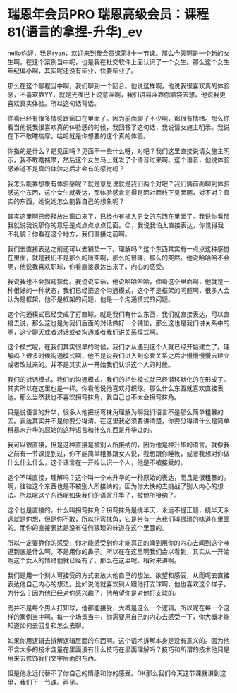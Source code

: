 # 瑞恩年会员PRO 瑞恩高级会员：课程81(语言的拿捏-升华)_ev

hello你好，我是ryan，欢迎来到我会员课第8十一节课。那么今天啊是一个新的女生啊，在这个案例当中呢，也是我在社交软件上面认识了一个女生。那么这个女生年纪偏小啊，其实呢还没有毕业，快要毕业了。

那么在这个聊程当中啊，我们聊到一个回合。他说这样啊，他说我很喜欢真的体验感，不喜欢靠YY，就是光嘴巴上说意淫啊，我们讲易淫靠你脑袋去想，他说我更喜欢真实体验。所以这句话背话。

你看已经有很多情感跟窗口在里面了。因为前面聊了不少啊，都很有情绪。那么你看当他说我很喜欢真的体验感的时候，我回答了这句话，我说请女施主明示。我说在下不敢瞎揣摩，哈哈就是你想要的这个真的体验。

你指的是什么？是见面吗？见面干一些什么呀，对吧？我们这里直接说请女施主明示，我不敢瞎揣摩，然后这个女生马上就发了个语音过来啊。这个语音，他说体验感难道不是真的体验之后才会有的感觉吗？

我怎么能靠想象有体验感呢？就是意思说就是我们两个对吧？我们俩前面聊到体验感这个东西，这个女生就表达，那体验感肯定得是面对面线下见面啊，对不对？真实的东西，她说她怎么能靠自己的想象呢？

其实这里啊已经释放出窗口来了，已经也有植入男女的东西在里面了。我说你看那我就说我说那你的意思是点点点点点见面。😊，我说我怕太直接表达，你觉得我不礼貌？你看在这个地方，我们直接之前啊。

我们去直接表达之前还可以去铺垫一下。理解吗？这个东西其实有一点点这种感觉在里面，就是我们不是那么的唐突啊，那么的冒昧，那么的突然。他说哈哈哈不会啊，他说我喜欢职球，你看直接表达出来了。内心的感受。

我说我也不会拐弯抹角。我说说实话，他说哈哈哈哈，你看这个里面啊，他就是一种很好的一种状态，我们已经把这个沟通模式，这个不是框架的问题啊，很多人会认为是框架，他不是框架的问题，他是一个沟通模式的问题。

这个沟通模式已经变成了打直球。就是我们有什么东西，我们就直接表达，可以直接去说，那么这也是为我们后面的对话做好一个铺垫。那么这也是我们讲关系中的啊，这个聊天或者对话或者沟通或者我们讲关系模式啊。

这个模式呢，在我们其实很早的时候，我们才从遇到这个人就已经开始建立了。理解吗？很多时候沟通模式啊，他不是说我们进入到恋爱关系之后才慢慢慢慢去建立或者改过来的。并不是其实从一开始我们认识这个人的时候。

我们的对话模式，我们的沟通模式，我们的相处模式就已经潜移默化的在形成了。其实所以在这里也是一样。你看他说他喜欢打织球。那么什么东西就喜欢直接表达。那么当然我也不喜欢拐弯抹角，我自己也不太会拐弯抹角。

只是说语言的升华，很多人他把拐弯抹角理解为啊我们语言不是那么简单粗暴的去。表达其实并不是你要分得清。在这里我必须要讲清楚，你要分得清什么是简单粗暴未升华的原始的这种语言和什么东西是升华过的。

我可以很直接，但是这种直接是被别人所接纳的，因为他是种升华的语言。就像我之前有一节课提到过，你不能简单粗暴跟女人说，我想跟你睡教，或者我想对你做什么什么什么，这个语言在一开始认识一个人，他是不被接受的。

这个不叫直接，理解吗？这个叫一个未升华的一种原始的表达，而且是很粗暴的。啊，往往这个东西也是不被别人所接纳的，因为你太快的去挑战了别人内心的想法。所以呢这个东西呢如果我们的语言升华了，被他所接纳了。

这个也是直接的。什么叫拐弯抹角？拐弯抹角是绕半天，永远不提正题，绕半天永远就是你想，但是你不敢，所以拐弯抹角，它是带有一点我们叫猥琐的味道在里面的。而你的直接表达是没有任何猥琐的味道在这个里面的。

所以一定要靠你的感受，你才能感受到你才能真正的闻到用你的内心去闻到这个味道到底是什么啊，不是用你的鼻子。所以在在这里啊我们会以看到，其实从一开始啊这个女人的情绪他就已经有了。那么在这里呢。相对来讲啊。

我们是用一个别人可接受的方式去放大他自己的想法、欲望和感受，从而呢去直接表达他自己内心的想法。比如说他就喜欢别人跟他打支球啊，他也喜欢这个样子。为什么？因为他已经对你感兴趣了，他希望你是对他打支球的。

而并不是每个男人打知球，他都能接受，大概是这么一个逻辑。所以呢在每一个这样的案例当中啊，每一个场景当中，你需要用自己的内心去感受一下，你大概才能知道如何去回复和怎么去聊。

如果你用逻辑去拆解逻辑层面的东西啊。这个话术拆解本身是没有意义的。因为他不含太多的技术含量在里面没有什么技巧在里面理解吗？技巧和所谓的技术他只是用来去修饰我们文字层面的东西。

但是他永远代替不了你自己的情感和你的感受。OK那么我们今天这节课就讲到这里，我们下一节课。再见。